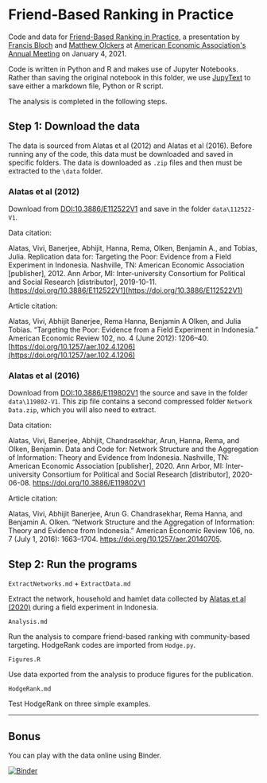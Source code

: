 # Friend-Based Ranking in Practice

Code and data for [Friend-Based Ranking in Practice](https://www.aeaweb.org/conference/2021/preliminary/2338), a presentation by [Francis Bloch](https://www.sites.google.com/site/francisbloch1/) and [Matthew Olckers](https://www.matthewolckers.com/) at [American Economic Association's Annual Meeting](https://www.aeaweb.org/conference/about) on January 4, 2021.

Code is written in Python and R and makes use of Jupyter Notebooks. Rather than saving the original notebook in this folder, we use [JupyText](https://github.com/mwouts/jupytext) to save either a markdown file, Python or R script.

The analysis is completed in the following steps.


## Step 1: Download the data

The data is sourced from Alatas et al (2012) and Alatas et al (2016). Before running any of the code, this data must be downloaded and saved in specific folders. The data is downloaded as `.zip` files and then must be extracted to the `\data` folder.

### Alatas et al (2012)

Download from [DOI:10.3886/E112522V1](http://doi.org/10.3886/E112522V1) and save in the folder `data\112522-V1`.

Data citation:

Alatas, Vivi, Banerjee, Abhijit, Hanna, Rema, Olken, Benjamin A., and Tobias, Julia. Replication data for: Targeting the Poor: Evidence from a Field Experiment in Indonesia. Nashville, TN: American Economic Association [publisher], 2012. Ann Arbor, MI: Inter-university Consortium for Political and Social Research [distributor], 2019-10-11. [https://doi.org/10.3886/E112522V1](https://doi.org/10.3886/E112522V1)

Article citation:

Alatas, Vivi, Abhijit Banerjee, Rema Hanna, Benjamin A Olken, and Julia Tobias. “Targeting the Poor: Evidence from a Field Experiment in Indonesia.” American Economic Review 102, no. 4 (June 2012): 1206–40. [https://doi.org/10.1257/aer.102.4.1206](https://doi.org/10.1257/aer.102.4.1206)


### Alatas et al (2016)


Download from [DOI:10.3886/E119802V1](https://doi.org/10.3886/E119802V1) the source and save in the folder `data\119802-V1`. This zip file contains a second compressed folder `Network Data.zip`, which you will also need to extract.

Data citation:

Alatas, Vivi, Banerjee, Abhijit, Chandrasekhar, Arun, Hanna, Rema, and Olken, Benjamin. Data and Code for: Network Structure and the Aggregation of Information: Theory and Evidence from Indonesia. Nashville, TN: American Economic Association [publisher], 2020. Ann Arbor, MI: Inter-university Consortium for Political and Social Research [distributor], 2020-06-08. https://doi.org/10.3886/E119802V1

Article citation:

Alatas, Vivi, Abhijit Banerjee, Arun G. Chandrasekhar, Rema Hanna, and Benjamin A. Olken. “Network Structure and the Aggregation of Information: Theory and Evidence from Indonesia.” American Economic Review 106, no. 7 (July 1, 2016): 1663–1704. https://doi.org/10.1257/aer.20140705.


## Step 2: Run the programs

`ExtractNetworks.md` + `ExtractData.md`

Extract the network, household and hamlet data collected by [Alatas et al (2020)](http://doi.org/10.3886/E119802V1) during a field experiment in Indonesia.


`Analysis.md`

Run the analysis to compare friend-based ranking with community-based targeting. HodgeRank codes are imported from `Hodge.py`.

`Figures.R`

Use data exported from the analysis to produce figures for the publication.

`HodgeRank.md`

Test HodgeRank on three simple examples.

---

## Bonus

You can play with the data online using Binder.


[![Binder](https://mybinder.org/badge_logo.svg)](https://mybinder.org/v2/gh/matthewolckers/fbr-in-practice/master)
